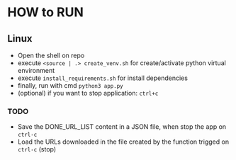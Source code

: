 # HOW to RUN

## Linux

- Open the shell on repo
- execute `<source | .> create_venv.sh` for create/activate python virtual environment
- execute `install_requirements.sh` for install dependencies
- finally, run with cmd `python3 app.py`
- (optional) if you want to stop application: `ctrl+c`

### TODO

- Save the DONE_URL_LIST content in a JSON file, when stop the app on `ctrl-c`
- Load the URLs downloaded in the file created by the function trigged on `ctrl-c` (stop)